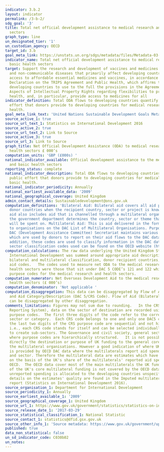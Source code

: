 ```yaml
---
indicator: 3.b.2
layout: indicator
permalink: /3-b-2/
sdg_goal: '3'
title: Total net official development assistance to medical research and basic health
  sectors
graph_type: line
un_designated_tier: '1'
un_custodian_agency: OECD
target_id: 3.b
goal_meta_link: https://unstats.un.org/sdgs/metadata/files/Metadata-03-0B-02.pdf
indicator_name: Total net official development assistance to medical research and
  basic health sectors
target: Support the research and development of vaccines and medicines for the communicable
  and non‑communicable diseases that primarily affect developing countries, provide
  access to affordable essential medicines and vaccines, in accordance with the Doha
  Declaration on the TRIPS Agreement and Public Health, which affirms the right of
  developing countries to use to the full the provisions in the Agreement on Trade-Related
  Aspects of Intellectual Property Rights regarding flexibilities to protect public
  health, and, in particular, provide access to medicines for all
indicator_definition: Total ODA flows to developing countries quantify the public
  effort that donors provide to developing countries for medical research and basic
  health.
goal_meta_link_text: 'United Nations Sustainable Development Goals Metadata: 3.b.2'
source_active_1: true
source_url_text_1: Statistics on International Development 2016
source_active_2: true
source_url_text_2: Link to Source
source_active_3: true
source_url_3: Link to Source
graph_title: Net Official Development Assistance (ODA) to medical research and basic
  health sectors £ 000’s
computation_units: 'GBP (£000s) '
national_indicator_available: Official development assistance to the medical research
  and basic health sectors
reporting_status: complete
national_indicator_description: Total ODA flows to developing countries quantify the
  public effort that donors provide to developing countries for medical research and
  basic health.
national_indicator_periodicity: Annually
national_earliest_available_data: '2009'
national_geographical_coverage: United Kingdom
admin_contact_details: Sustainabledevelopment@ons.gov.uk
computation_definitions: 'Bilateral Aid: Bilateral aid covers all aid provided by
  donor countries when the recipient country, sector or project is known. Bilateral
  aid also includes aid that is channelled through a multilateral organisation where
  the government department determines the country, sector or theme that the funds
  will be spent on. Multilateral Aid: This is aid delivered in the form of core contributions
  to organisations on the DAC List of Multilateral Organisations. Purpose Codes: The
  DAC (Development Assistance Committee) Secretariat maintains various code lists
  which are used by donors to report on their aid flows to the DAC databases.  In
  addition, these codes are used to classify information in the DAC databases. The
  sector classification codes used can be found on the OECD website (http://www.oecd.org/dac/stats/purposecodessectorclassification.htm).'
computation_calculations: The raw data underlying the United Kingdom Statistics on
  International Development was summed around appropriate aid description CRS codes,
  bilateral and multilateral classification, donor recipient countries, and type of
  aid codes.   The codes used to measure net ODA to the medical research and basic
  health sectors were those that sit under DAC 5 CODE’s 121 and 122 which are the
  purpose codes for the medical research and health sectors.
computation_numerator: Net Overseas Development Aid to the medical research and basic
  health sectors (£ 000’s)
computation_denominator: 'Not applicable '
computation_disaggregation: This data can be disaggregated by Flow of Aid (Bilateral/Multilateral)
  and Aid Category/Description (DAC 5/CRS Code). Flow of Aid (Bilateral/Multilateral)
  can be disaggregated by other disaggregation.
comments_limitations: Figures may not sum due to rounding.   In the CRS (Creditor
  Reporting System), data on the sector of destination are recorded using 5-digit
  purpose codes.  The first three digits of the code refer to the corresponding DAC5
  sector or category.  Each CRS code belongs to one and only one DAC5 category.  Generally,
  the last two digits of the CRS purpose code are sequential and not hierarchical
  i.e., each CRS code stands for itself and can be selected individually or grouped
  to create sub-sectors. The Governance and civil society, general sector is an exception
  where purpose codes are hierarchically structured.   It is not possible to track
  directly the destination or purpose of UK funding to the general core budgets of
  the multilateral organisations. However a good indication of where UK funding goes
  is provided by OECD DAC data where the multilaterals report aid spend by country
  and sector. Therefore the multilateral data are estimates which have been calculated
  on the basis of the UK's share of the multilaterals' reported aid spending to the
  OECD.  The OECD data cover most of the main multilaterals the UK funds.  About 15%
  of the UK's core multilateral funding is not covered by the OECD data, and this
  unreported spending is allocated to the developing countries unspecified category.   More
  details on the estimates' quality are found in the Imputed multilateral share quality
  report (Statistics on International Development 2016).
source_organisation_1: Department for International Development
source_periodicity_1: Annually
source_earliest_available_1: '2009'
source_geographical_coverage_1: United Kingdom
source_url_1: https://www.gov.uk/government/statistics/statistics-on-international-development-2016
source_release_date_1: '2017-03-29'
source_statistical_classification_1: National Statistic
source_contact_1: statistics@dfid.gsx.gov.uk
source_other_info_1: 'Source metadata: https://www.gov.uk/government/uploads/system/uploads/attachment_data/file/570157/annexes.pdf'
published: true
data_non_statistical: false
un_sd_indicator_code: C030b02
un_notes:
---
```

